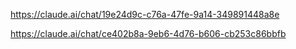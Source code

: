 https://claude.ai/chat/19e24d9c-c76a-47fe-9a14-349891448a8e

https://claude.ai/chat/ce402b8a-9eb6-4d76-b606-cb253c86bbfb